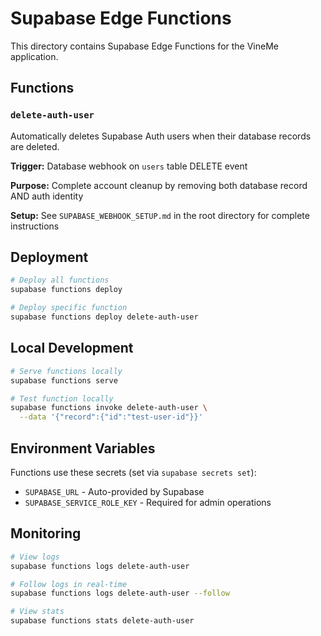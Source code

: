 # Supabase Edge Functions

This directory contains Supabase Edge Functions for the VineMe application.

## Functions

### `delete-auth-user`

Automatically deletes Supabase Auth users when their database records are deleted.

**Trigger:** Database webhook on `users` table DELETE event

**Purpose:** Complete account cleanup by removing both database record AND auth identity

**Setup:** See `SUPABASE_WEBHOOK_SETUP.md` in the root directory for complete instructions

## Deployment

```bash
# Deploy all functions
supabase functions deploy

# Deploy specific function
supabase functions deploy delete-auth-user
```

## Local Development

```bash
# Serve functions locally
supabase functions serve

# Test function locally
supabase functions invoke delete-auth-user \
  --data '{"record":{"id":"test-user-id"}}'
```

## Environment Variables

Functions use these secrets (set via `supabase secrets set`):

- `SUPABASE_URL` - Auto-provided by Supabase
- `SUPABASE_SERVICE_ROLE_KEY` - Required for admin operations

## Monitoring

```bash
# View logs
supabase functions logs delete-auth-user

# Follow logs in real-time
supabase functions logs delete-auth-user --follow

# View stats
supabase functions stats delete-auth-user
```

